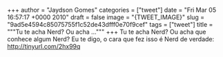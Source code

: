
+++
author = "Jaydson Gomes"
categories = ["tweet"]
date = "Fri Mar 05 16:57:17 +0000 2010"
draft = false
image = "{TWEET_IMAGE}"
slug = "9ad5e4594c85075755f1c52de43dfff0e70f9cef"
tags = ["tweet"]
title = """Tu te acha Nerd? Ou acha ..."""
+++
Tu te acha Nerd? Ou acha que conhece algum Nerd? Eu te digo, o cara que fez isso é Nerd de verdade: http://tinyurl.com/2hx99q
